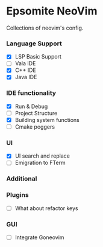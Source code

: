 # Epsomite NeoVim 
  Collections of neovim's config. 

### Language Support
 - [x] LSP Basic Support
 - [ ] Vala IDE
 - [x] C++ IDE
 - [x] Java IDE

### IDE functionality

 - [x] Run & Debug
 - [ ] Project Structure
 - [x] Building system functions
 - [ ] Cmake poggers

### UI
 - [x] UI search and replace 
 - [ ] Emigration to FTerm

### Additional

### Plugins 
- [ ] What about refactor keys

### GUI 
- [ ] Integrate Goneovim
